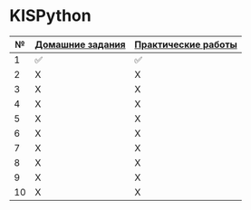 # KISPython

| № |[Домашние задания](https://github.com/QuasyStellar/KISPython/HomeWork)|[Практические работы](https://github.com/QuasyStellar/KISPython/Practice) |
| ------------- | ------------- | ------------- |
| 1 |✅|✅ |
| 2 |X| X|
| 3 |X|X |
| 4 |X|X |
| 5 |X|X |
| 6 | X | X|
| 7 | X | X| 
| 8 |X|X| 
| 9 |X |X|
| 10 |X|X|

